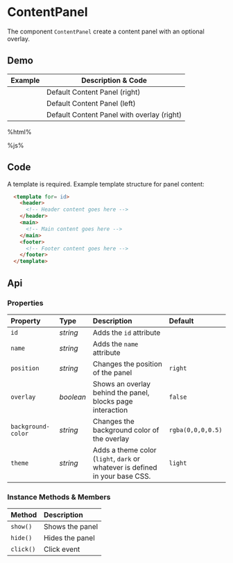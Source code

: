 # ContentPanel
The component `ContentPanel` create a content panel with an optional overlay.

## Demo

<table class="example">
  <thead>
    <tr>
      <th>Example</th>
      <th>Description &amp; Code</th>
    </tr>
  </thead>
  <tbody>
    <tr>
      <td>
        <content-panel id="content-panel-example-1"></content-panel>
        <input-button id="content-panel-link-example-1" value="Click to open"></input-button>
      </td>
      <td>
        <span id="content-panel-tooltip-1">
          Default Content Panel (right)
        </span>
      </td>
    </tr>
    <tr>
      <td>
        <content-panel id="content-panel-example-2" position="left"></content-panel>
        <input-button id="content-panel-link-example-2" value="Click to open"></input-button>
      </td>
      <td>
        <span id="content-panel-tooltip-2">
          Default Content Panel (left)
        </span>
      </td>
    </tr>
    <tr>
      <td>
        <content-panel id="content-panel-example-3" overlay="true"></content-panel>
        <input-button id="content-panel-link-example-3" value="Click to open"></input-button>
      </td>
      <td>
        <span id="content-panel-tooltip-3">
          Default Content Panel with overlay (right)
        </span>
      </td>
    </tr>
  </tbody>
</table>

%html%

%js%

## Code

A template is required. Example template structure for panel content:

```html
  <template for= id>
    <header>
      <!-- Header content goes here -->
    </header>
    <main>
      <!-- Main content goes here -->
    </main>
    <footer>
      <!-- Footer content goes here -->
    </footer>
  </template>
```

## Api

### Properties

| Property | Type | Description | Default |
| :--- | :--- | :--- | :--- |
| `id` | *string* | Adds the `id` attribute | |
| `name` | *string* | Adds the `name` attribute | |
| `position` | *string* | Changes the position of the panel | `right` |
| `overlay` | *boolean* | Shows an overlay behind the panel, blocks page interaction | `false` |
| `background-color` | *string* | Changes the background color of the overlay | `rgba(0,0,0,0.5)` |
| `theme` | *string* | Adds a theme color (`light`, `dark` or whatever is defined in your base CSS. | `light` |

### Instance Methods & Members

| Method | Description |
| :--- | :--- |
| `show()` | Shows the panel |
| `hide()` | Hides the panel |
| `click()` | Click event |
